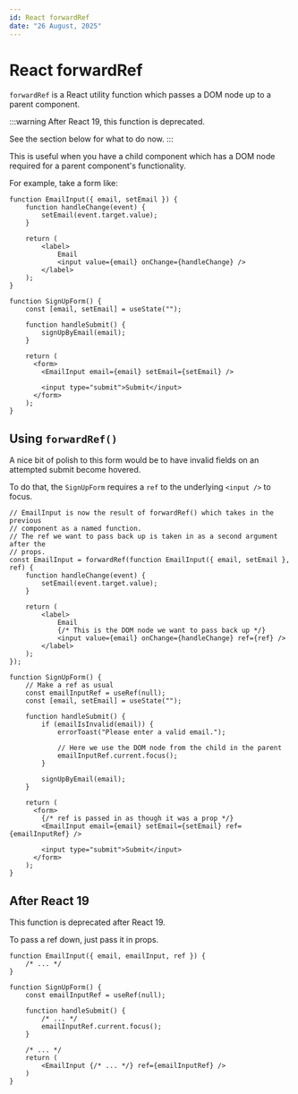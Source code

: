 ```yaml
---
id: React forwardRef
date: "26 August, 2025"
---
```


# React forwardRef

`forwardRef` is a React utility function which passes a DOM node up to a parent
component.

:::warning
After React 19, this function is deprecated.

See the section below for what to do now.
:::

This is useful when you have a child component which has a DOM node required
for a parent component's functionality.

For example, take a form like:
```tsx
function EmailInput({ email, setEmail }) {
    function handleChange(event) {
        setEmail(event.target.value);
    }

    return (
        <label>
            Email
            <input value={email} onChange={handleChange} />
        </label>
    );
}

function SignUpForm() {
    const [email, setEmail] = useState("");

    function handleSubmit() {
        signUpByEmail(email);
    }

    return (
      <form>
        <EmailInput email={email} setEmail={setEmail} />

        <input type="submit">Submit</input>
      </form>
    );
}
```

## Using `forwardRef()`

A nice bit of polish to this form would be to have invalid fields on an
attempted submit become hovered.

To do that, the `SignUpForm` requires a `ref` to the underlying `<input />` to focus.

```tsx
// EmailInput is now the result of forwardRef() which takes in the previous
// component as a named function.
// The ref we want to pass back up is taken in as a second argument after the
// props.
const EmailInput = forwardRef(function EmailInput({ email, setEmail }, ref) {
    function handleChange(event) {
        setEmail(event.target.value);
    }

    return (
        <label>
            Email
            {/* This is the DOM node we want to pass back up */}
            <input value={email} onChange={handleChange} ref={ref} />
        </label>
    );
});

function SignUpForm() {
    // Make a ref as usual
    const emailInputRef = useRef(null);
    const [email, setEmail] = useState("");

    function handleSubmit() {
        if (emailIsInvalid(email)) {
            errorToast("Please enter a valid email.");

            // Here we use the DOM node from the child in the parent
            emailInputRef.current.focus();
        }

        signUpByEmail(email);
    }

    return (
      <form>
        {/* ref is passed in as though it was a prop */}
        <EmailInput email={email} setEmail={setEmail} ref={emailInputRef} />

        <input type="submit">Submit</input>
      </form>
    );
}
```

## After React 19

This function is deprecated after React 19.

To pass a ref down, just pass it in props.

```tsx
function EmailInput({ email, emailInput, ref }) {
    /* ... */
}

function SignUpForm() {
    const emailInputRef = useRef(null);

    function handleSubmit() {
        /* ... */
        emailInputRef.current.focus();
    }

    /* ... */
    return (
        <EmailInput {/* ... */} ref={emailInputRef} />
    )
}
```
